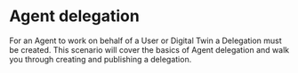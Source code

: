 # Agent delegation

For an Agent to work on behalf of a User or Digital Twin a Delegation must be created. This scenario will cover the basics of Agent delegation and walk you through creating and publishing a delegation.
